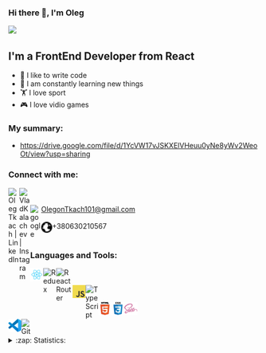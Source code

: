 ### Hi there 👋, I'm Oleg

![](https://komarev.com/ghpvc/?username=KratosHome)

## I'm a FrontEnd Developer from React

- 🧘 I like to write code
- 🥅 I am constantly learning new things
- 🏋 I love sport
- 🎮 I love vidio games

### My summary:

- https://drive.google.com/file/d/1YcVW17vJSKXElVHeuu0yNe8yWv2WeoOt/view?usp=sharing

### Connect with me:

[<img align="left" alt="OlegTkach | LinkedIn" width="22px" src="https://cdn.jsdelivr.net/npm/simple-icons@v3/icons/linkedin.svg" />][linkedin]
[<img align="left" alt="VladKalachev | Instagram" width="22px" src="https://cdn.jsdelivr.net/npm/simple-icons@v3/icons/instagram.svg" />][instagram]
<br />
<br />
<img align="left" alt="google" width="22px" src="https://cdn.jsdelivr.net/npm/simple-icons@3.13.0/icons/google.svg" /> <OlegonTkach101@gmail.com>
<br />
<br />
<img align="left" alt="phone" width="22px" src="https://raw.githubusercontent.com/iconic/open-iconic/master/svg/globe.svg" /> +380630210567
<br />
<br />
### Languages and Tools:

<img align="left" alt="React" width="26px" src="https://raw.githubusercontent.com/github/explore/80688e429a7d4ef2fca1e82350fe8e3517d3494d/topics/react/react.png" />
<img align="left" alt="Redux" width="26px" src="https://brandslogos.com/wp-content/uploads/images/large/redux-logo.png" />
<img align="left" alt="React Router" width="33px" src="https://daqxzxzy8xq3u.cloudfront.net/wp-content/uploads/2019/04/30123219/react-router-dom-feature-img.jpg" />
<br />
<br />
<img align="left" alt="JavaScript" width="26px" src="https://raw.githubusercontent.com/github/explore/80688e429a7d4ef2fca1e82350fe8e3517d3494d/topics/javascript/javascript.png" />
<img align="left" alt="TypeScript" width="26px" src="https://procoders.tech/wp-content/uploads/2020/11/Typescript_logo_2020.svg" />
<br />
<br />
<img align="left" alt="HTML5" width="26px" src="https://raw.githubusercontent.com/github/explore/80688e429a7d4ef2fca1e82350fe8e3517d3494d/topics/html/html.png" />
<img align="left" alt="CSS3" width="26px" src="https://raw.githubusercontent.com/github/explore/80688e429a7d4ef2fca1e82350fe8e3517d3494d/topics/css/css.png" />
<img align="left" alt="Sass" width="26px" src="https://raw.githubusercontent.com/github/explore/80688e429a7d4ef2fca1e82350fe8e3517d3494d/topics/sass/sass.png" />
<br />
<br />
<img align="left" alt="Visual Studio Code" width="26px" src="https://raw.githubusercontent.com/github/explore/80688e429a7d4ef2fca1e82350fe8e3517d3494d/topics/visual-studio-code/visual-studio-code.png" />
<img align="left" alt="Git" width="26px" src="https://cdn.jsdelivr.net/npm/simple-icons@3.13.0/icons/git.svg" />

<br />
<br />
<details>
  <summary>:zap: Statistics:</summary>
   <img align="left" alt="codeSTACKr's GitHub Stats" src="https://github-readme-stats.vercel.app/api/top-langs/?username=KratosHome&langs_count=8&layout=compact&theme=radical" />
    <br />
    <img align="left" alt="codeSTACKr's GitHub Stats" src="https://github-readme-stats.vercel.app/api?username=KratosHome&show_icons=true&theme=radical" />
</details>

[linkedin]: https://www.linkedin.com/in/olegtkach101/
[google]: OlegonTkach101@gmail.com
[instagram]: https://www.instagram.com/kratoshome/
